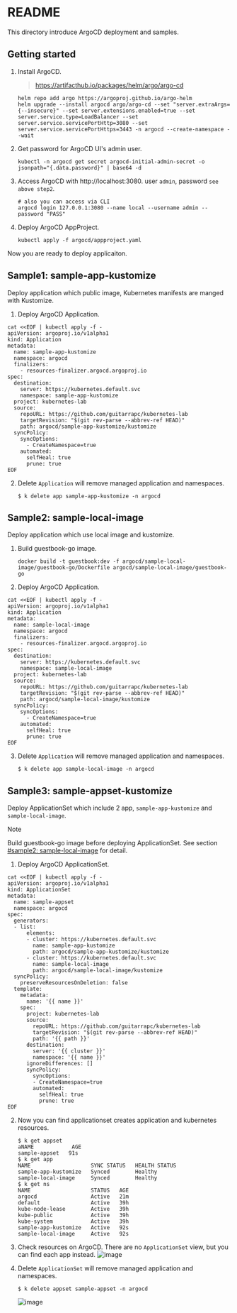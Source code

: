 # README

This directory introduce ArgoCD deployment and samples.

## Getting started

1. Install ArgoCD.

    > https://artifacthub.io/packages/helm/argo/argo-cd

    ```shell
    helm repo add argo https://argoproj.github.io/argo-helm
    helm upgrade --install argocd argo/argo-cd --set "server.extraArgs={--insecure}" --set server.extensions.enabled=true --set server.service.type=LoadBalancer --set server.service.servicePortHttp=3080 --set server.service.servicePortHttps=3443 -n argocd --create-namespace --wait
    ```

2. Get password for ArgoCD UI's admin user.

    ```shell
    kubectl -n argocd get secret argocd-initial-admin-secret -o jsonpath="{.data.password}" | base64 -d
    ```

3. Access ArgoCD with http://localhost:3080. user `admin`, password `see above step2`.

    ```shell
    # also you can access via CLI
    argocd login 127.0.0.1:3080 --name local --username admin --password "PASS"
    ```

4. Deploy ArgoCD AppProject.

    ```shell
    kubectl apply -f argocd/appproject.yaml
    ```

Now you are ready to deploy applicaiton.

## Sample1: sample-app-kustomize

Deploy application which public image, Kubernetes manifests are manged with Kustomize.

1. Deploy ArgoCD Application.

```shell
cat <<EOF | kubectl apply -f -
apiVersion: argoproj.io/v1alpha1
kind: Application
metadata:
  name: sample-app-kustomize
  namespace: argocd
  finalizers:
    - resources-finalizer.argocd.argoproj.io
spec:
  destination:
    server: https://kubernetes.default.svc
    namespace: sample-app-kustomize
  project: kubernetes-lab
  source:
    repoURL: https://github.com/guitarrapc/kubernetes-lab
    targetRevision: "$(git rev-parse --abbrev-ref HEAD)"
    path: argocd/sample-app-kustomize/kustomize
  syncPolicy:
    syncOptions:
      - CreateNamespace=true
    automated:
      selfHeal: true
      prune: true
EOF
```

2. Delete `Application` will remove managed application and namespaces.

    ```shell
    $ k delete app sample-app-kustomize -n argocd
    ```

## Sample2: sample-local-image

Deploy application which use local image and kustomize.

1. Build guestbook-go image.

    ```shellell
    docker build -t guestbook:dev -f argocd/sample-local-image/guestbook-go/Dockerfile argocd/sample-local-image/guestbook-go
    ```

2. Deploy ArgoCD Application.

```shell
cat <<EOF | kubectl apply -f -
apiVersion: argoproj.io/v1alpha1
kind: Application
metadata:
  name: sample-local-image
  namespace: argocd
  finalizers:
    - resources-finalizer.argocd.argoproj.io
spec:
  destination:
    server: https://kubernetes.default.svc
    namespace: sample-local-image
  project: kubernetes-lab
  source:
    repoURL: https://github.com/guitarrapc/kubernetes-lab
    targetRevision: "$(git rev-parse --abbrev-ref HEAD)"
    path: argocd/sample-local-image/kustomize
  syncPolicy:
    syncOptions:
      - CreateNamespace=true
    automated:
      selfHeal: true
      prune: true
EOF
```

3. Delete `Application` will remove managed application and namespaces.

    ```shell
    $ k delete app sample-local-image -n argocd
    ```

## Sample3: sample-appset-kustomize

Deploy ApplicationSet which include 2 app, `sample-app-kustomize` and `sample-local-image`.

> [!NOTE]
> Build guestbook-go image before deploying ApplicationSet. See section [#sample2: sample-local-image](#sample2-sample-local-image) for detail.

1. Deploy ArgoCD ApplicationSet.

```shell
cat <<EOF | kubectl apply -f -
apiVersion: argoproj.io/v1alpha1
kind: ApplicationSet
metadata:
  name: sample-appset
  namespace: argocd
spec:
  generators:
  - list:
      elements:
      - cluster: https://kubernetes.default.svc
        name: sample-app-kustomize
        path: argocd/sample-app-kustomize/kustomize
      - cluster: https://kubernetes.default.svc
        name: sample-local-image
        path: argocd/sample-local-image/kustomize
  syncPolicy:
    preserveResourcesOnDeletion: false
  template:
    metadata:
      name: '{{ name }}'
    spec:
      project: kubernetes-lab
      source:
        repoURL: https://github.com/guitarrapc/kubernetes-lab
        targetRevision: "$(git rev-parse --abbrev-ref HEAD)"
        path: '{{ path }}'
      destination:
        server: '{{ cluster }}'
        namespace: '{{ name }}'
      ignoreDifferences: []
      syncPolicy:
        syncOptions:
        - CreateNamespace=true
        automated:
          selfHeal: true
          prune: true
EOF
```

2. Now you can find applicationset creates application and kubernetes resources.

    ```shell
    $ k get appset
    aNAME            AGE
    sample-appset   91s
    $ k get app
    NAME                   SYNC STATUS   HEALTH STATUS
    sample-app-kustomize   Synced        Healthy
    sample-local-image     Synced        Healthy
    $ k get ns
    NAME                   STATUS   AGE
    argocd                 Active   21m
    default                Active   39h
    kube-node-lease        Active   39h
    kube-public            Active   39h
    kube-system            Active   39h
    sample-app-kustomize   Active   92s
    sample-local-image     Active   92s
    ```

3. Check resources on ArgoCD. There are no `ApplicationSet` view, but you can find each app instead.
    ![image](https://gist.github.com/assets/3856350/f4e4543d-f1b4-45ad-ada6-b707f0045012)


4. Delete `ApplicationSet` will remove managed application and namespaces.

    ```shell
    $ k delete appset sample-appset -n argocd
    ```

    ![image](https://gist.github.com/assets/3856350/da19444d-f0d7-4586-b78c-6e2d0b82e8c2)
